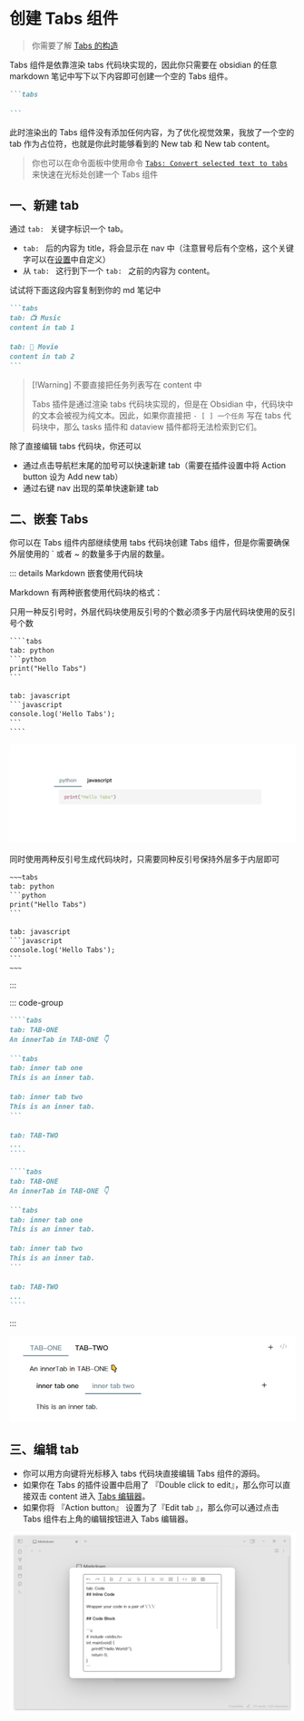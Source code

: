# 创建 Tabs 组件

> 你需要了解 [Tabs 的构造](../tabsmodal.md)

Tabs 组件是依靠渲染 tabs 代码块实现的，因此你只需要在 obsidian 的任意 markdown 笔记中写下以下内容即可创建一个空的 Tabs 组件。

````md
```tabs

```
````

此时渲染出的 Tabs 组件没有添加任何内容，为了优化视觉效果，我放了一个空的 tab 作为占位符，也就是你此时能够看到的 New tab 和 New tab content。

> 你也可以在命令面板中使用命令 [`Tabs: Convert selected text to tabs`](./commands.md#tabs-convert-selected-text-to-tabs) 来快速在光标处创建一个 Tabs 组件

## 一、新建 tab

通过 `tab: ` 关键字标识一个 tab。

- `tab: ` 后的内容为 title，将会显示在 nav 中（注意冒号后有个空格，这个关键字可以在[设置](./settings.md)中自定义）
- 从 `tab: ` 这行到下一个 `tab: ` 之前的内容为 content。

试试将下面这段内容复制到你的 md 笔记中

````md {2-3,5-6}
```tabs
tab: 📺 Music
content in tab 1

tab: 🎵 Movie
content in tab 2
```
````

> [!Warning] 不要直接把任务列表写在 content 中
>
> Tabs 插件是通过渲染 tabs 代码块实现的，但是在 Obsidian 中，代码块中的文本会被视为纯文本。因此，如果你直接把 `- [ ] 一个任务` 写在 tabs 代码块中，那么 tasks 插件和 dataview 插件都将无法检索到它们。

除了直接编辑 tabs 代码块，你还可以

- 通过点击导航栏末尾的加号可以快速新建 tab（需要在插件设置中将 Action button 设为 Add new tab）
- 通过右键 nav 出现的菜单快速新建 tab

## 二、嵌套 Tabs

你可以在 Tabs 组件内部继续使用 tabs 代码块创建 Tabs 组件，但是你需要确保外层使用的 \` 或者 \~ 的数量多于内层的数量。

::: details Markdown 嵌套使用代码块

Markdown 有两种嵌套使用代码块的格式：

只用一种反引号时，外层代码块使用反引号的个数必须多于内层代码块使用的反引号个数

`````
````tabs
tab: python
```python
print("Hello Tabs")
```

tab: javascript
```javascript
console.log('Hello Tabs');
```
````
`````

![tabs-5](../../assets/tabs-5.png)

同时使用两种反引号生成代码块时，只需要同种反引号保持外层多于内层即可

````
~~~tabs
tab: python
```python
print("Hello Tabs")
```

tab: javascript
```javascript
console.log('Hello Tabs');
```
~~~
````

:::

::: code-group

`````md [只用一种反引号]
````tabs
tab: TAB-ONE
An innerTab in TAB-ONE 👇

```tabs
tab: inner tab one
This is an inner tab.

tab: inner tab two
This is an inner tab.
```

tab: TAB-TWO
...
````
`````

`````md [使用两种反引号]
````tabs
tab: TAB-ONE
An innerTab in TAB-ONE 👇

```tabs
tab: inner tab one
This is an inner tab.

tab: inner tab two
This is an inner tab.
```

tab: TAB-TWO
...
````
`````

:::

![tabs-6](../../assets/tabs-6.png)

## 三、编辑 tab

- 你可以用方向键将光标移入 tabs 代码块直接编辑 Tabs 组件的源码。
- 如果你在 Tabs 的插件设置中启用了 『Double click to edit』，那么你可以直接双击 content 进入 [Tabs 编辑器](./editor.md)。
- 如果你将 『Action button』 设置为了『Edit tab 』，那么你可以通过点击 Tabs 组件右上角的编辑按钮进入 Tabs 编辑器。

![tabs-editing](../../assets/editing.png)
